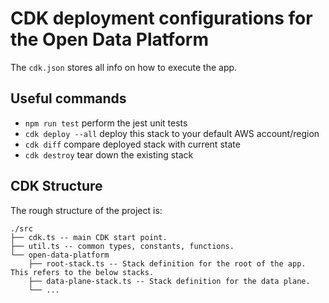 # CDK deployment configurations for the Open Data Platform

The `cdk.json` stores all info on how to execute the app.

## Useful commands

* `npm run test`     perform the jest unit tests
* `cdk deploy --all` deploy this stack to your default AWS account/region
* `cdk diff`         compare deployed stack with current state
* `cdk destroy`      tear down the existing stack

## CDK Structure

The rough structure of the project is:

```text
./src
├── cdk.ts -- main CDK start point.
├── util.ts -- common types, constants, functions.
└── open-data-platform
    ├── root-stack.ts -- Stack definition for the root of the app. This refers to the below stacks.
    ├── data-plane-stack.ts -- Stack definition for the data plane.
    └── ...
```
